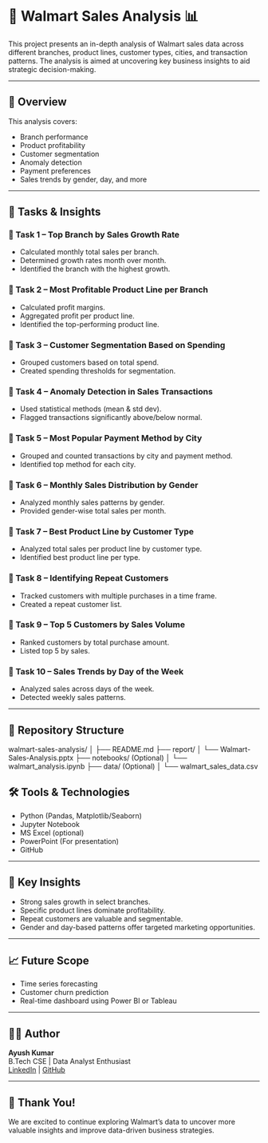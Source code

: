 # 🛒 Walmart Sales Analysis 📊

This project presents an in-depth analysis of Walmart sales data across different branches, product lines, customer types, cities, and transaction patterns. The analysis is aimed at uncovering key business insights to aid strategic decision-making.

---
## 📌 Overview

This analysis covers:

- Branch performance
- Product profitability
- Customer segmentation
- Anomaly detection
- Payment preferences
- Sales trends by gender, day, and more

---

## 🧠 Tasks & Insights

### 🔹 Task 1 – Top Branch by Sales Growth Rate
- Calculated monthly total sales per branch.
- Determined growth rates month over month.
- Identified the branch with the highest growth.

### 🔹 Task 2 – Most Profitable Product Line per Branch
- Calculated profit margins.
- Aggregated profit per product line.
- Identified the top-performing product line.

### 🔹 Task 3 – Customer Segmentation Based on Spending
- Grouped customers based on total spend.
- Created spending thresholds for segmentation.

### 🔹 Task 4 – Anomaly Detection in Sales Transactions
- Used statistical methods (mean & std dev).
- Flagged transactions significantly above/below normal.

### 🔹 Task 5 – Most Popular Payment Method by City
- Grouped and counted transactions by city and payment method.
- Identified top method for each city.

### 🔹 Task 6 – Monthly Sales Distribution by Gender
- Analyzed monthly sales patterns by gender.
- Provided gender-wise total sales per month.

### 🔹 Task 7 – Best Product Line by Customer Type
- Analyzed total sales per product line by customer type.
- Identified best product line per type.

### 🔹 Task 8 – Identifying Repeat Customers
- Tracked customers with multiple purchases in a time frame.
- Created a repeat customer list.

### 🔹 Task 9 – Top 5 Customers by Sales Volume
- Ranked customers by total purchase amount.
- Listed top 5 by sales.

### 🔹 Task 10 – Sales Trends by Day of the Week
- Analyzed sales across days of the week.
- Detected weekly sales patterns.

---

## 📁 Repository Structure

walmart-sales-analysis/
│
├── README.md
├── report/
│ └── Walmart-Sales-Analysis.pptx
├── notebooks/ (Optional)
│ └── walmart_analysis.ipynb
├── data/ (Optional)
│ └── walmart_sales_data.csv

## 🛠 Tools & Technologies

- Python (Pandas, Matplotlib/Seaborn)
- Jupyter Notebook
- MS Excel (optional)
- PowerPoint (For presentation)
- GitHub

---

## 🎯 Key Insights

- Strong sales growth in select branches.
- Specific product lines dominate profitability.
- Repeat customers are valuable and segmentable.
- Gender and day-based patterns offer targeted marketing opportunities.

---

## 📈 Future Scope

- Time series forecasting
- Customer churn prediction
- Real-time dashboard using Power BI or Tableau

---
## 🧑‍💻 Author

**Ayush Kumar**  
B.Tech CSE | Data Analyst Enthusiast  
[LinkedIn]( http://www.linkedin.com/in/ayush-kumar-4137 ) | [GitHub]( https://github.com/CodeWithXayush )


---

## 🙏 Thank You!

We are excited to continue exploring Walmart’s data to uncover more valuable insights and improve data-driven business strategies.
